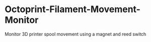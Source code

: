 # Octoprint-Filament-Movement-Monitor
Monitor 3D printer spool movement using a magnet and reed switch
